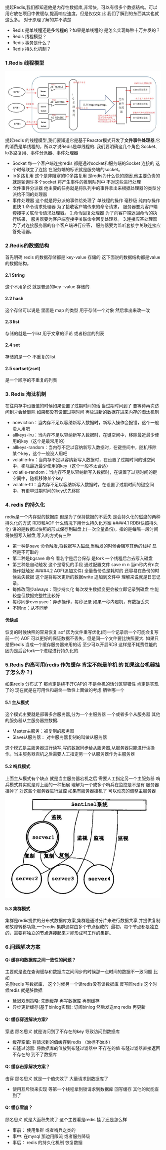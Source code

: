
   提起Redis,我们都知道他是内存性数据库,非常快。可以有很多个数据结构。可以用它放在项目中做缓存,提高响应速度。但是仅仅如此 我们了解到的东西其实也就这么多。
   对于原理了解的并不清楚
   * Redis 是单线程还是多线程的？如果是单线程的 是怎么实现每秒十万并发的？
   * Redis 线程模型？
   * Redis 事务是什么？
   * Redis 持久化机制？
### 1.Redis 线程模型
   ![image](../image/Redis%20线程模型.png)
   提起redis 的线程模型,我们要知道它是基于Reactor模式开发了**文件事件处理器**,它的消费是单线程的，所以才说Redis是单线程的.
   我们要明确这几个角色 Socket、Io多路复用、事件分派器、事件处理器
   * Socket 每一个客户端连接redis 都是通过socket和服务端的Socket 连接的 这个时候联立了连接 在服务端的标识就是服务端的socket。
   * Io多路复用 这个是非阻塞的IO多路复用 是redis为什么快的原因,他主要负责的就是轮询许多个socket 将产生事件的推到队列中 不对这些进行处理
   * 文件事件分派器 他主要的任务就是将队列中的事件拿出来根据处理器的类型分派给不同的处理器
   * 事件处理器  这个就是将分派的事件给处理了 单线程的操作 毫秒级 纯内存操作 更快
        1.命令请求处理器  为了接收客户端传来的命令请求， 服务器要为客户端套接字关联命令请求处理器。
        2.命令回复处理器  为了向客户端返回命令的执行结果， 服务器要为客户端套接字关联命令回复处理器。
        3.连接应答处理器  为了对连接服务器的各个客户端进行应答， 服务器要为监听套接字关联连接应答处理器。
        
### 2.Redis的数据结构
   首先明确 redis 的数据存储都是 key-value 存储的  这下面说的数据结构都是value 的数据结构。
   #### 2.1 String
   这个不用多说 就是普通的key -value 存储的.
   #### 2.2 hash 
   这个存储可以说是 里面是 map 的类型 用于存储一个对象 然后拿出来改一改
   #### 2.3 list
   存储的就是一个list 用于文章的评论  或者粉丝的列表
   #### 2.4 set
   存储的是一个 不重复的list  
   #### 2.5 sortset(zset)
   是一个顺序的不重复的列表 
   
### 3. Redis 淘汰机制
   在往内存中设置值的时候如果设置了过期时间的话 当过期时间到了 要等待再次访问到才会给删除 如果都没有设置过期时间 再放进新的数据在进来内存的淘汰机制
   * noeviction：当内存不足以容纳新写入数据时，新写入操作会报错，这个一般没人用吧
   * allkeys-lru：当内存不足以容纳新写入数据时，在键空间中，移除最近最少使用的key（这个是最常用的）
   * allkeys-random：当内存不足以容纳新写入数据时，在键空间中，随机移除某个key，这个一般没人用吧
   * volatile-lru：当内存不足以容纳新写入数据时，在设置了过期时间的键空间中，移除最近最少使用的key（这个一般不太合适）
   * volatile-random：当内存不足以容纳新写入数据时，在设置了过期时间的键空间中，随机移除某个key
   * volatile-ttl：当内存不足以容纳新写入数据时，在设置了过期时间的键空间中，有更早过期时间的key优先移除
   
### 4. redis 的持久化
   redis是一个内存型的数据库 但是为了保持数据的不丢失 是会持久化的磁盘的两种持久化的方式 RDB和AOF  什么情况下用什么持久化方案
   ####4.1 RDB(快照持久化)
   讲的是数据以快照的形式保存到磁盘上(一次全量备份)，指的是每隔一段时间将快照写入磁盘,写入的方式有三种
   * 第一种是save 命令触发,将数据写入磁盘,当触发的时候会阻塞其他的线程 显然是不可取的
   * 第二种是bgsave 命令 看名字是后台保存 是fork 一个线程后台去写入磁盘 
   * 第三种是自动触发 这个是常见的手段 通过配置文件 save m n  当m秒内有n次操作就触发
   ####4.2 AOF(追加文件)
   全量备份总是耗时的 还容易在备份的时候丢失数据 这个是将每次更新的数据write 追加到文件中 理解来说就是日志记录。
   * 每修改同步always：同步持久化 每次发生数据变更会被立即记录到磁盘 性能较差但数据完整性比较好
   * 每秒同步everysec：异步操作，每秒记录 如果一秒内宕机，有数据丢失
   * 不同no：从不同步
   #### 优缺点
   恢复的时候快照的容易恢复 aof 因为文件重写优化(同一个记录后一个可能会复写前一个) AOF 可以更好的保证数据不丢失，但是同一个文件要比快照要大.
   如果只是把redis 当成一个缓存服务器来用的话 至少可以开启RDB 这样是不耗费性能的因为是后台fork一个进程进行持久化的.
   
### 5.Redis 的高可用(redis 作为缓存 肯定不能是单机 的 如果这台机器挂了怎么办？)
   如果redis 分布式了 那肯定是绕不开CAP的 不是单机的话分区容错性 肯定是实现了的 现在就是在可用性和最终一致性上面做的考虑 牺牲哪一个
#### 5.1 主从模式
   这个模式主要就是部署多台服务器,分为一个主服务器 一个或者多个从服务器 其他的服务器从主服务器拉数据.
   * Master主服务：被复制的服务器
   * Slave从服务器： 对主服务器复制的叫做从服务器
   
   这个模式是主服务器进行读写,写的数据同步给从服务器,从服务器只能进行读操作。当主服务器宕机之后需要人工指定另一个从服务器作为主服务器
   
#### 5.2 哨兵模式
   上面主从模式有个缺点 就是当主服务器宕机之后 需要人工指定另一个主服务器 哨兵模式其实就是对上面的一种拓展 理解为一个或多个哨兵在监控是不是有
   服务器挂掉了 对这些个服务器进行监控 如果有服务器挂机了 可以动态的调整主服务器
   ![image](../image/redis哨兵模式.png)
   
#### 5.3 集群模式
   集群是redis提供的分布式数据库方案,集群是通过分片来进行数据共享,并提供复制和故障转移功能,一个redis 集群通常由多个节点组成的.
   最初，每个节点都是独立的，需要将独立的节点连接起来才能形成可工作的集群。
    
### 6.问题解决方案
#### Q: 缓存和数据库之间一致性的问题？
   主要就是说在查询缓存和数据库之间同步的时候那一点时间的数据不一致问题 比如  
   先删redis 写数据库， 这个时候另一个读redis没有读数据库 反写回redis 这个时候redis 就是脏数据
   * 延迟双删策略: 先删缓存 再写数据库 再删缓存
   * 异步更新缓存(基于binlog实现): 订阅binlog 然后发送mq redis 再更新

#### Q: 缓存穿透解决方案?
   穿透 顾名思义 就是访问到了不存在的key 导致访问到数据库
   * 缓存空值: 将请求到的值缓存到redis  （治标不治本）
   * 布隆过滤器: 将数据库的值放到布隆过滤器中 不存在的值 布隆过滤器直接返回不存在的 到不了数据库
   
#### Q: 缓存击穿解决方案？
   击穿 顾名思义 就是一个值失效了 大量请求到数据库了
   * 使用互斥锁来实现 等第一个线程拿到锁请求到数据库 回写缓存 其他的就能查到了
   
#### Q: 缓存雪崩？
   顾名思义  就是大面积失效了 这个主要看是redis 挂了还是怎么样
   * 事前： 使用集群 或者哨兵之类的
   * 事中: 在mysql 那边用限流 或者服务降级
   * 事后： redis 的持久化机制 恢复数据
   
   
   
   
   
   
   
   
   
   
   
   
   
   
   
   
   
   
   
   
   
   
   
   
   